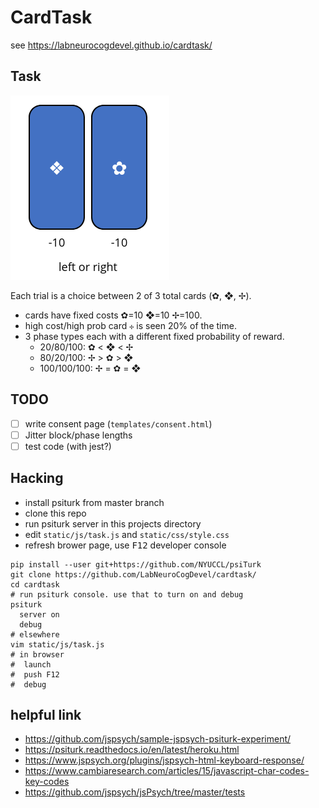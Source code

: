 # CardTask

see https://labneurocogdevel.github.io/cardtask/

## Task
![example choice](example_choice.png?raw=T)

Each trial is a choice between 2 of 3 total cards (✿, ❖, ✢). 
 * cards have fixed costs ✿=10 ❖=10 ✢=100.
 * high cost/high prob card `✢` is seen 20% of the time.
 * 3 phase types each with a different fixed probability of reward.
    - 20/80/100: ✿ < ❖ < ✢
    - 80/20/100: ✢ > ✿ > ❖
    - 100/100/100: ✢ = ✿ = ❖

## TODO
 - [ ] write consent page (`templates/consent.html`)
 - [ ] Jitter block/phase lengths
 - [ ] test code (with jest?)

## Hacking
 - install psiturk from master branch
 - clone this repo
 - run psiturk server in this projects directory
 - edit `static/js/task.js` and `static/css/style.css`
 - refresh brower page, use <kbd>F12</kbd> developer console

 ```
 pip install --user git+https://github.com/NYUCCL/psiTurk
 git clone https://github.com/LabNeuroCogDevel/cardtask/
 cd cardtask
 # run psiturk console. use that to turn on and debug
 psiturk
   server on
   debug
 # elsewhere
 vim static/js/task.js
 # in browser
 #  launch
 #  push F12
 #  debug
 ```

## helpful link
 * https://github.com/jspsych/sample-jspsych-psiturk-experiment/
 * https://psiturk.readthedocs.io/en/latest/heroku.html
 * https://www.jspsych.org/plugins/jspsych-html-keyboard-response/
 * https://www.cambiaresearch.com/articles/15/javascript-char-codes-key-codes
 * https://github.com/jspsych/jsPsych/tree/master/tests
